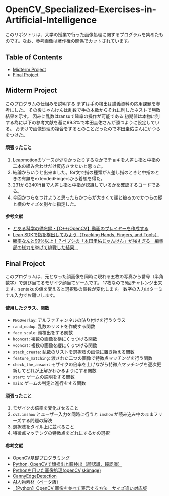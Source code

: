 <!-- START doctoc -->
<!-- END doctoc -->

# OpenCV_Specialized-Exercises-in-Artificial-Intelligence

このリポジトリは、大学の授業で行った画像処理に関するプログラムを集めたものです。なお、参考画像は著作権の関係でカットされています。

## Table of Contents

- [Midterm Project](#Midterm-Project)
- [Final Project](#Final-Project)

## Midterm Project

このプログラムの仕組みを説明する
まずは手の検出は講義資料の応用課題を参考にした。
その後じゃんけんは乱数で手の本数からそれに則したネストで勝敗結果を示す。
因みに乱数はransuで確率の操作が可能である
初期値は本物に則する為に以下の参考文献を基に99.3%で本田圭佑さんが勝つように設定している。
おまけで画像処理の複合をするとのことだったので本田圭佑さんにかつらをつけた。
#### 頑張ったこと

1. Leapmotionのソースが少なかったりするなかでチョキを人差し指と中指の二本の組み合わせだけ反応させたいと思った。
2. 結論からいうと出来ました。for文で指の種類が人差し指のときと中指のときの有無をextendedFingersから着想を得た。
3.  231から240行目で人差し指と中指が認識しているかを確認するコードである。
4. 今回かつらをつけようと思ったらかつらが大きくて顔と被るのでかつらの縦と横のサイズを別々に指定した。
#### 参考文献

- [とある科学の備忘録・【C++/OpenCV】動画のプレイヤーを作成する](https://shizenkarasuzon.hatenablog.com/entry/2020/03/21/000437)
- [Leap SDKで指を検出してみよう（Tracking Hands, Fingers, and Tools）](https://www.buildinsider.net/small/leapmotioncpp/002)
- [勝率なんと99％以上！？ペプシの「本田圭佑じゃんけん」が強すぎる　編集部の総力を挙げて挑戦した結果...](https://www.j-cast.com/2019/04/17355553.html?p=all)



## Final Project
このプログラムは、元となった顔画像を同時に現れる五枚の写真から番号（半角数字）で選び当てるモザイク顔当てゲームです。
17枚なので5回チャレンジ出来ます。sentakuの値を変えると選択肢の個数が変化します。
数字の入力はターミナル入力でお願いします。
#### 使用したクラス、関数

- `PNGOverlay`: アルファチャンネルの貼り付けを行うクラス
- `rand_nodup`: 乱数のリストを作成する関数
- `face_scale`: 顔検出をする関数
- `hconcat`: 複数の画像を横にくっつける関数
- `vconcat`: 複数の画像を縦にくっつける関数
- `stack_create`: 乱数のリストを選択肢の画像に置き換える関数
- `feature_matching`: 渡された二つの画像で特微点マッチングを行う関数
- `check_the_answer`: モザイクの倍率を上げながら特微点マッチングを逐次更新してどれが正解かわかるようにする関数
- `start`: ゲームの説明をする関数
- `main`: ゲームの判定と進行をする関数

#### 頑張ったこと

1. モザイクの倍率を変化させること
2. `cv2.imshow` とユーザー入力を同時に行うと `imshow` が読み込み中のままフリーズする問題の解決
3. 選択肢をタイル上に並べること
4. 特微点マッチングの特微点をどれにするかの選択

#### 参考文献

- [OpenCV基礎プログラミング](https://jellyware.jp/aicorex/contents/out_c04_opencv.html)
- [Python, OpenCVで顔検出と瞳検出（顔認識、瞳認識）](https://note.nkmk.me/python-opencv-face-detection-haar-cascade/)
- [Pythonを用いた画像処理(openCV,skimage)](https://qiita.com/taka_baya/items/453e429b466ffaa702c9)
- [CannyEdgeDetection](https://github.com/kotai2003/CannyEdgeDetection/tree/master/t_module)
- [AI人物素材（ベータ版）](https://www.photo-ac.com/main/genface)
- [【Python】OpenCV 画像を並べて表示する方法　サイズ違い対応版](https://small-onigiri.com/program-220626/)
